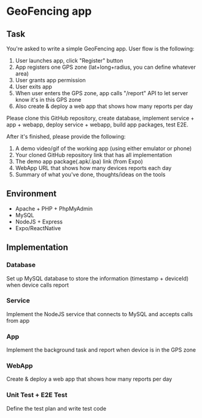 # GeoFencing app

## Task
You're asked to write a simple GeoFencing app. 
User flow is the following:
1) User launches app, click "Register" button
2) App registers one GPS zone (lat+long+radius, you can define whatever area)
3) User grants app permission
4) User exits app
5) When user enters the GPS zone, app calls "/report" API to let server know it's in this GPS zone
6) Also create & deploy a web app that shows how many reports per day

Please clone this GitHub repository, create database, implement service + app + webapp, deploy service + webapp, build app packages, test E2E.
 
After it's finished, please provide the following:
1) A demo video/gif of the working app (using either emulator or phone)
2) Your cloned GitHub repository link that has all implementation
3) The demo app package(.apk/.ipa) link (from Expo)
4) WebApp URL that shows how many devices reports each day
5) Summary of what you've done, thoughts/ideas on the tools

## Environment
* Apache + PHP + PhpMyAdmin
* MySQL
* NodeJS + Express
* Expo/ReactNative

## Implementation

### Database
Set up MySQL database to store the information (timestamp + deviceId) when device calls report

### Service
Implement the NodeJS service that connects to MySQL and accepts calls from app

### App
Implement the background task and report when device is in the GPS zone

### WebApp
Create & deploy a web app that shows how many reports per day

### Unit Test + E2E Test
Define the test plan and write test code

